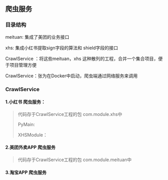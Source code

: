 ## 爬虫服务

### 目录结构

meituan:  集成了美团的业务接口 

xhs: 集成小红书提取sign字段的算法和 shield字段的接口

CrawlService ：将这些meituan，xhs 这种散列的工程，合并一个集合项目，便于项目管理方便

CrawlService：张为在Docker中启动，爬虫端通过网络服务来调用

### CrawlService

#### 1.小红书 爬虫服务：

>代码存于CrawlService工程的包 com.module.xhs中
>
>PyMain:
>
>XHSModule：

#### 2.美团外卖APP 爬虫服务

>代码存于CrawlService工程的包 com.module.meituan中
>
>

#### 3.淘宝APP 爬虫服务











